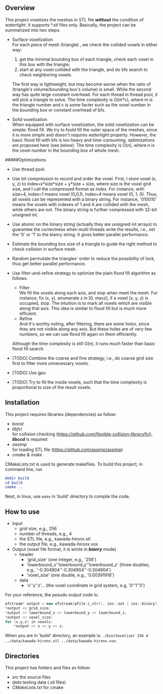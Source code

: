 
## Overview

This project voxelizes the meshes in STL file ***without*** the condition of *watertight*. It supports *.stl files only. Basically, the project can be summarized into two steps:

- Surface voxelization  
    For each piece of mesh (triangle) , we check the collided voxels in either way: 
    1. get the minimal bounding box of each triangle, check each voxel in this box with the triangle;
    2. start at any voxel collided with the triangle, and do bfs search to check neighboring voxels.   
    
    The first way is lightweight, but may become worse when the ratio of (triangle's volume/bounding box's volume) is small. While the second way has quite large constant overhead. For each thread in thread pool, it will pick a triangle to solve. The time complexity is O(m*c), where m is the triangle number and c is some facter such as the voxel number in the bounding box or constant overhead of bfs.
- Solid voxelization  
    When equipped with surface voxelization, the solid voxelization can be simple: flood fill. We try to foold fill the outer space of the meshes, since it is more simple and doesn't requires *watertight* property. However, the basic flood fill with bfs is too heavy and time-consuming, optimizations are proposed here (see below). The time complexity is O(n), where n is the voxel number in the bounding box of whole mesh.

#####Optimizations

- Use thread pool. 
- Use bit compression to record and order the voxel. First, I store voxel (x, y, z) to index=x\*size\*size + y\*size + size, where size is the voxel grid size, and I call the compressed format as *index*. For instance, with size=4, index=1 means voxel (0,0,1), index=4 means voxel (0, 1, 0). Thus, all voxels can be represented with a binary string. For instance, '010010' means the voxels with indexes of 1 and 4 are collided with the mesh, while others are not. The binary string is further compressed with 32-bit unsigned int.
- Use atomic<unsigned int> on the binary string (actually they are unsigned int arrays) to guarantee the correctness when multi threads write the results, i.e., set the '0' or '1' to the bianry string. It gives better parallel performance.
- Estimate the bounding box size of a triangle to guide the right method to check collision in surface mesh.
- Random permutate the triangles' order to reduce the possibility of lock, thus get better parallel performance.
- Use filter-and-refine strategy to optimize the plain flood fill algorithm as follows. 
	- Filter  
	We fill the voxels along each axis, and stop when meet the mesh. For instance, fix (x, y), enumerate z in [0, maxz], if a voxel (x, y, z) is occupied, stop. The intuition is to mark all voxels which are visible along that axis. This idea is similar to flood fill but is much more efficient. 
	- Refine  
	And it's worthy noting, after filtering, there are some *holes*, since they are not visible along any axis. But these holes are of very few numbers, so we can use flood fill again on them efficiently. 
	
	Although the time complexity is still O(n), it runs much faster than basic flood fill search.
- [TODO] Combine the coarse and fine strategy, i.e., do coarse grid size first to filter more unnecessary voxels.
- [TODO] Use gpu
- [TODO] Try to fill the inside voxels, such that the time complexity is proportional to size of the result voxels.

## Installation


This project requires libraries (dependencies) as follow:

- *boost* 
- *libfcl* 		
	for collision checking (https://github.com/flexible-collision-library/fcl), ***libccd*** is required
- *assimp*  
    for loading STL file (https://github.com/assimp/assimp)
- *cmake & make*


CMakeLists.txt is used to generate makefiles. To build this project, in command line, run

``` cmake
mkdir build
cd build
cmake ..
```

Next, in linux, use `make` in 'build' directory to compile the code. 

## How to use


- Input
	- grid size, e.g., 256
	- number of threads, e.g., 4
	- the STL file, e.g., kawada-hironx.stl
	- the output file, e.g., kawada-hironx.vox
- Output (voxel file format, it is wrote in ***bianry*** mode)
	- header
		- 'grid_size' (one integer, e.g., '256')
		- 'lowerbound_x''lowerbound_y''lowerbound_z' (three doubles, e.g., '-0.304904''-0.304904''-0.304904')
		- 'voxel_size' (one double, e.g., '0.00391916')
	- data
		- 'x''y''z'... (the voxel coordinate in grid system, e.g, '0''1''0')

For your reference, the pesudo output code is:

```C++
ofstream* output = new ofstream(pFile.c_str(), ios::out | ios::binary);
*output << grid_size;
*output << lowerbound_x << lowerbound_y << lowerbound_z;
*output << voxel_size;
for (x,y,z) in voxels:
	*output << x << y << z;
```

When you are in 'build' directory, an example is: `./bin/Voxelizer 256 4 ../data/kawada-hironx.stl ../data/kawada-hironx.vox`.

## Directories

This project has folders and files as follow:

 - *src*
    the source files
 - *data* 
    testing data (.stl files)
 - *CMakeLists.txt* 
    for cmake